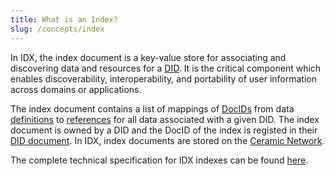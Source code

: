```yaml
---
title: What is an Index?
slug: /concepts/index
---
```


In IDX, the index document is a key-value store for associating and discovering data and resources for a [DID](core-concepts-dids.md). It is the critical component which enables discoverability, interoperability, and portability of user information across domains or applications.

The index document contains a list of mappings of [DocIDs](core-concepts-ceramic.md#docid) from data [definitions](core-concepts-definitions.md) to [references](core-concepts-references.md) for all data associated with a given DID. The index document is owned by a DID and the DocID of the index is registed in their [DID document](core-concepts-dids.md#did-document). In IDX, index documents are stored on the [Ceramic Network](core-concepts-ceramic.md).

The complete technical specification for IDX indexes can be found [here](https://github.com/ceramicnetwork/CIP/blob/master/CIPs/CIP-11/CIP-11.md).
